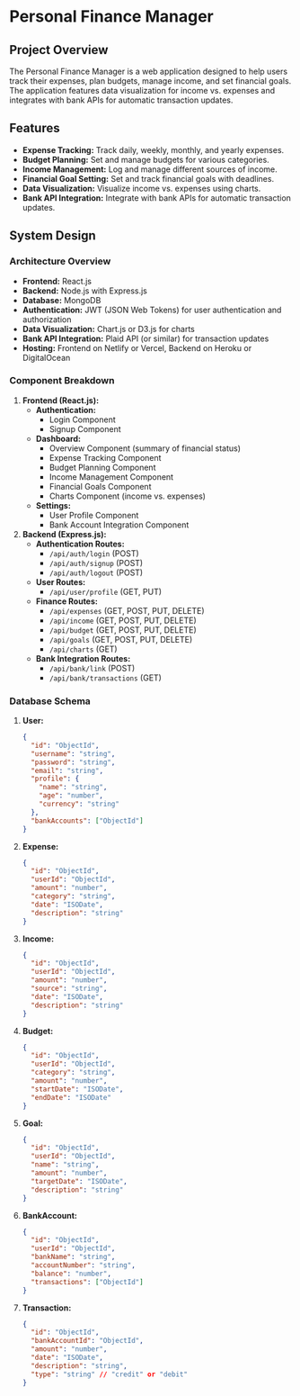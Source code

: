 # Personal Finance Manager

## Project Overview

The Personal Finance Manager is a web application designed to help users track their expenses, plan budgets, manage income, and set financial goals. The application features data visualization for income vs. expenses and integrates with bank APIs for automatic transaction updates.

## Features

- **Expense Tracking:** Track daily, weekly, monthly, and yearly expenses.
- **Budget Planning:** Set and manage budgets for various categories.
- **Income Management:** Log and manage different sources of income.
- **Financial Goal Setting:** Set and track financial goals with deadlines.
- **Data Visualization:** Visualize income vs. expenses using charts.
- **Bank API Integration:** Integrate with bank APIs for automatic transaction updates.

## System Design

### Architecture Overview

- **Frontend:** React.js
- **Backend:** Node.js with Express.js
- **Database:** MongoDB
- **Authentication:** JWT (JSON Web Tokens) for user authentication and authorization
- **Data Visualization:** Chart.js or D3.js for charts
- **Bank API Integration:** Plaid API (or similar) for transaction updates
- **Hosting:** Frontend on Netlify or Vercel, Backend on Heroku or DigitalOcean

### Component Breakdown

1. **Frontend (React.js):**
   - **Authentication:**
     - Login Component
     - Signup Component
   - **Dashboard:**
     - Overview Component (summary of financial status)
     - Expense Tracking Component
     - Budget Planning Component
     - Income Management Component
     - Financial Goals Component
     - Charts Component (income vs. expenses)
   - **Settings:**
     - User Profile Component
     - Bank Account Integration Component
2. **Backend (Express.js):**
   - **Authentication Routes:**
     - `/api/auth/login` (POST)
     - `/api/auth/signup` (POST)
     - `/api/auth/logout` (POST)
   - **User Routes:**
     - `/api/user/profile` (GET, PUT)
   - **Finance Routes:**
     - `/api/expenses` (GET, POST, PUT, DELETE)
     - `/api/income` (GET, POST, PUT, DELETE)
     - `/api/budget` (GET, POST, PUT, DELETE)
     - `/api/goals` (GET, POST, PUT, DELETE)
     - `/api/charts` (GET)
   - **Bank Integration Routes:**
     - `/api/bank/link` (POST)
     - `/api/bank/transactions` (GET)

### Database Schema

1. **User:**
   ```json
   {
     "id": "ObjectId",
     "username": "string",
     "password": "string",
     "email": "string",
     "profile": {
       "name": "string",
       "age": "number",
       "currency": "string"
     },
     "bankAccounts": ["ObjectId"]
   }
   ```

2. **Expense:**
   ```json
   {
     "id": "ObjectId",
     "userId": "ObjectId",
     "amount": "number",
     "category": "string",
     "date": "ISODate",
     "description": "string"
   }
   ```

3. **Income:**
   ```json
   {
     "id": "ObjectId",
     "userId": "ObjectId",
     "amount": "number",
     "source": "string",
     "date": "ISODate",
     "description": "string"
   }
   ```

4. **Budget:**
   ```json
   {
     "id": "ObjectId",
     "userId": "ObjectId",
     "category": "string",
     "amount": "number",
     "startDate": "ISODate",
     "endDate": "ISODate"
   }
   ```

5. **Goal:**
   ```json
   {
     "id": "ObjectId",
     "userId": "ObjectId",
     "name": "string",
     "amount": "number",
     "targetDate": "ISODate",
     "description": "string"
   }
   ```

6. **BankAccount:**
   ```json
   {
     "id": "ObjectId",
     "userId": "ObjectId",
     "bankName": "string",
     "accountNumber": "string",
     "balance": "number",
     "transactions": ["ObjectId"]
   }
   ```

7. **Transaction:**
   ```json
   {
     "id": "ObjectId",
     "bankAccountId": "ObjectId",
     "amount": "number",
     "date": "ISODate",
     "description": "string",
     "type": "string" // "credit" or "debit"
   }
   ```